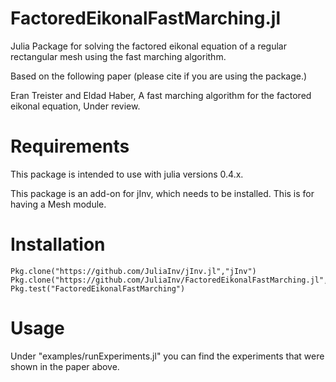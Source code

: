 # FactoredEikonalFastMarching.jl
Julia Package for solving the factored eikonal equation of a regular rectangular mesh using the fast marching algorithm.

Based on the following paper (please cite if you are using the package.)

Eran Treister and Eldad Haber, A fast marching algorithm for the factored eikonal equation, Under review.

# Requirements

This package is intended to use with julia versions 0.4.x.

This package is an add-on for jInv, which needs to be installed. This is for having a Mesh module.

# Installation

```
Pkg.clone("https://github.com/JuliaInv/jInv.jl","jInv")
Pkg.clone("https://github.com/JuliaInv/FactoredEikonalFastMarching.jl","FactoredEikonalFastMarching")
Pkg.test("FactoredEikonalFastMarching")
```

# Usage

Under "examples/runExperiments.jl" you can find the experiments that were shown in the paper above. 


